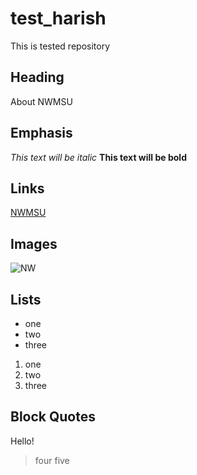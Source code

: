 # test_harish
This is tested repository
## Heading
About NWMSU

## Emphasis
*This text will be italic*
**This text will be bold**

## Links
[NWMSU](https://www.nwmissouri.edu/)
## Images
![NW](https://upload.wikimedia.org/wikipedia/en/3/32/NW_Missouri_State_seal.png)
## Lists
- one
- two
- three

1. one
1. two
1. three

## Block Quotes
Hello!
>four
>five
